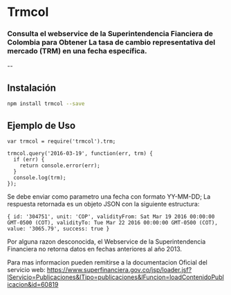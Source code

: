 # Trmcol

### Consulta el webservice de la Superintendencia Fianciera de Colombia para Obtener La tasa de cambio representativa del mercado (TRM) en una fecha específica.
--

## Instalación

```sh
npm install trmcol --save
```

## Ejemplo de Uso

	var trmcol = require('trmcol').trm;

	trmcol.query('2016-03-19', function(err, trm) {
	  if (err) {
	    return console.error(err);
	  }
	  console.log(trm);
	});


Se debe enviar como parametro una fecha con formato YY-MM-DD;  La respuesta retornada es un objeto JSON con la siguiente estructura: 

	{ id: '304751', unit: 'COP', validityFrom: Sat Mar 19 2016 00:00:00 GMT-0500 (COT), validityTo: Tue Mar 22 2016 00:00:00 GMT-0500 (COT), value: '3065.79', success: true }

Por alguna razon desconocida, el Webservice de la Superintendencia Financiera no retorna datos en fechas anteriores al año 2013.

Para mas informacion pueden remitirse a la documentacion Oficial del servicio web:
	https://www.superfinanciera.gov.co/jsp/loader.jsf?lServicio=Publicaciones&lTipo=publicaciones&lFuncion=loadContenidoPublicacion&id=60819
